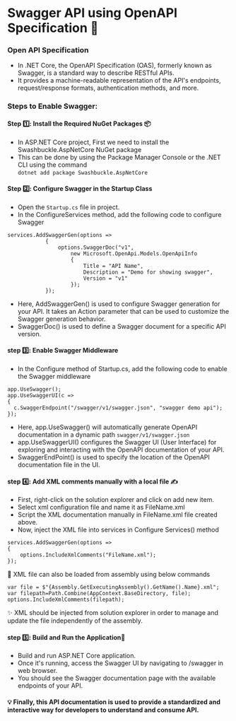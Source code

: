 # Swagger API using OpenAPI Specification :bookmark_tabs:
### Open API Specification
* In .NET Core, the OpenAPI Specification (OAS), formerly known as Swagger, is a standard way to describe RESTful APIs. 
* It provides a machine-readable representation of the API's endpoints, request/response formats, authentication methods, and more. <br>
### Steps to Enable Swagger: <br>
#### Step :one:: Install the Required NuGet Packages :package:
* In ASP.NET Core project, First we need to install the Swashbuckle.AspNetCore NuGet package
* This can be done by using the Package Manager Console or the .NET CLI using the command <br>
```dotnet add package Swashbuckle.AspNetCore ```
#### Step :two:: Configure Swagger in the Startup Class
* Open the ```Startup.cs``` file in project. 
* In the ConfigureServices method, add the following code to configure Swagger
```
services.AddSwaggerGen(options =>
            {
                options.SwaggerDoc("v1",
                    new Microsoft.OpenApi.Models.OpenApiInfo
                    {
                        Title = "API Name",
                        Description = "Demo for showing swagger",
                        Version = "v1"
                    });
            });
```
* Here, AddSwaggerGen() is used to configure Swagger generation for your API. It takes an Action parameter that can be used to customize the Swagger generation behavior.
* SwaggerDoc() is used to define a Swagger document for a specific API version.
#### step :three:: Enable Swagger Middleware
* In the Configure method of Startup.cs, add the following code to enable the Swagger middleware
```
app.UseSwagger();
app.UseSwaggerUI(c =>
{
  c.SwaggerEndpoint("/swagger/v1/swagger.json", "swagger demo api");
});
```
* Here, app.UseSwagger() will automatically generate OpenAPI documentation in a dynamic path ```swagger/v1/swagger.json```
* app.UseSwaggerUI() configures the Swagger UI (User Interface) for exploring and interacting with the OpenAPI documentation of your API.
* SwaggerEndPoint() is used to specify the location of the OpenAPI documentation file in the UI.

#### step :four:: Add XML comments manually with a local file :writing_hand:
* First, right-click on the solution explorer and click on add new item.
* Select xml configuration file and name it as FileName.xml
* Script the XML documentation manually in FileName.xml file created above.
* Now, inject the XML file into services in Configure Services() method
```
services.AddSwaggerGen(options =>
{
    options.IncludeXmlComments("FileName.xml"); 
});
```
:triangular_flag_on_post: XML file can also be loaded from assembly using below commands
```
var file = $"{Assembly.GetExecutingAssembly().GetName().Name}.xml";
var filepath=Path.Combine(AppContext.BaseDirectory, file);
options.IncludeXmlComments(filepath);
```
:sparkles: XML should be injected from solution explorer in order to manage and update the file independently of the assembly.


#### step :five:: Build and Run the Application:rocket:
* Build and run ASP.NET Core application. 
* Once it's running, access the Swagger UI by navigating to /swagger in web browser. 
* You should see the Swagger documentation page with the available endpoints of your API.

#### :bulb: Finally, this API documentation is used to provide a standardized and interactive way for developers to understand and consume API.
